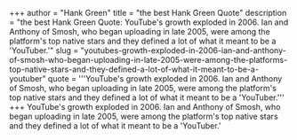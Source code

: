 +++
author = "Hank Green"
title = "the best Hank Green Quote"
description = "the best Hank Green Quote: YouTube's growth exploded in 2006. Ian and Anthony of Smosh, who began uploading in late 2005, were among the platform's top native stars and they defined a lot of what it meant to be a 'YouTuber.'"
slug = "youtubes-growth-exploded-in-2006-ian-and-anthony-of-smosh-who-began-uploading-in-late-2005-were-among-the-platforms-top-native-stars-and-they-defined-a-lot-of-what-it-meant-to-be-a-youtuber"
quote = '''YouTube's growth exploded in 2006. Ian and Anthony of Smosh, who began uploading in late 2005, were among the platform's top native stars and they defined a lot of what it meant to be a 'YouTuber.'''
+++
YouTube's growth exploded in 2006. Ian and Anthony of Smosh, who began uploading in late 2005, were among the platform's top native stars and they defined a lot of what it meant to be a 'YouTuber.'
